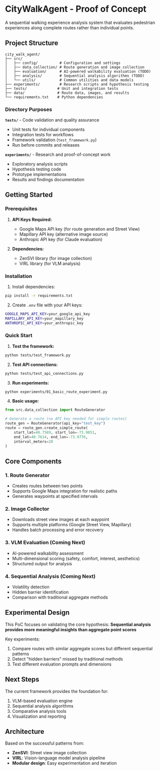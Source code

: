 # CityWalkAgent - Proof of Concept

A sequential walking experience analysis system that evaluates pedestrian experiences along complete routes rather than individual points.

## Project Structure

```
city_walk_agent/
├── src/
│   ├── config/          # Configuration and settings
│   ├── data_collection/ # Route generation and image collection
│   ├── evaluation/      # AI-powered walkability evaluation (TODO)
│   ├── analysis/        # Sequential analysis algorithms (TODO)
│   └── utils/           # Common utilities and data models
├── experiments/         # Research scripts and hypothesis testing
├── tests/              # Unit and integration tests
├── data/               # Route data, images, and results
└── requirements.txt    # Python dependencies
```

### Directory Purposes

**`tests/`** - Code validation and quality assurance
- Unit tests for individual components
- Integration tests for workflows
- Framework validation (`test_framework.py`)
- Run before commits and releases

**`experiments/`** - Research and proof-of-concept work
- Exploratory analysis scripts
- Hypothesis testing code
- Prototype implementations
- Results and findings documentation

## Getting Started

### Prerequisites

1. **API Keys Required:**
   - Google Maps API key (for route generation and Street View)
   - Mapillary API key (alternative image source)
   - Anthropic API key (for Claude evaluation)

2. **Dependencies:**
   - ZenSVI library (for image collection)
   - VIRL library (for VLM analysis)

### Installation

1. Install dependencies:
```bash
pip install -r requirements.txt
```

2. Create `.env` file with your API keys:
```bash
GOOGLE_MAPS_API_KEY=your_google_api_key
MAPILLARY_API_KEY=your_mapillary_key
ANTHROPIC_API_KEY=your_anthropic_key
```

### Quick Start

1. **Test the framework:**
```bash
python tests/test_framework.py
```

2. **Test API connections:**
```bash
python tests/test_api_connections.py
```

3. **Run experiments:**
```bash
python experiments/01_basic_route_experiment.py
```

4. **Basic usage:**
```python
from src.data_collection import RouteGenerator

# Generate a route (no API key needed for simple routes)
route_gen = RouteGenerator(api_key="test_key")
route = route_gen.create_simple_route(
    start_lat=40.7589, start_lon=-73.9851,
    end_lat=40.7614, end_lon=-73.9776,
    interval_meters=20
)
```

## Core Components

### 1. Route Generator
- Creates routes between two points
- Supports Google Maps integration for realistic paths
- Generates waypoints at specified intervals

### 2. Image Collector
- Downloads street view images at each waypoint
- Supports multiple platforms (Google Street View, Mapillary)
- Handles batch processing and error recovery

### 3. VLM Evaluation (Coming Next)
- AI-powered walkability assessment
- Multi-dimensional scoring (safety, comfort, interest, aesthetics)
- Structured output for analysis

### 4. Sequential Analysis (Coming Next)
- Volatility detection
- Hidden barrier identification
- Comparison with traditional aggregate methods

## Experimental Design

This PoC focuses on validating the core hypothesis:
**Sequential analysis provides more meaningful insights than aggregate point scores**

Key experiments:
1. Compare routes with similar aggregate scores but different sequential patterns
2. Detect "hidden barriers" missed by traditional methods
3. Test different evaluation prompts and dimensions

## Next Steps

The current framework provides the foundation for:
1. VLM-based evaluation engine
2. Sequential analysis algorithms
3. Comparative analysis tools
4. Visualization and reporting

## Architecture

Based on the successful patterns from:
- **ZenSVI**: Street view image collection
- **VIRL**: Vision-language model analysis pipeline
- **Modular design**: Easy experimentation and iteration